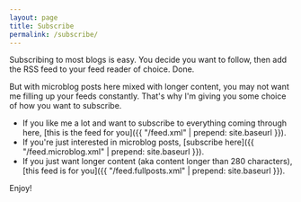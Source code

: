 ```yaml
---
layout: page
title: Subscribe
permalink: /subscribe/
---
```


Subscribing to most blogs is easy. You decide you want to follow, then add the RSS feed to your feed reader of choice. Done. 

But with microblog posts here mixed with longer content, you may not want me filling up your feeds constantly. That's why I'm giving you some choice of how you want to subscribe.

- If you like me a lot and want to subscribe to everything coming through here, [this is the feed for you]({{ "/feed.xml" | prepend: site.baseurl }}).
- If you're just interested in microblog posts, [subscribe here]({{ "/feed.microblog.xml" | prepend: site.baseurl }}).
- If you just want longer content (aka content longer than 280 characters), [this feed is for you]({{ "/feed.fullposts.xml" | prepend: site.baseurl }}). 

Enjoy!